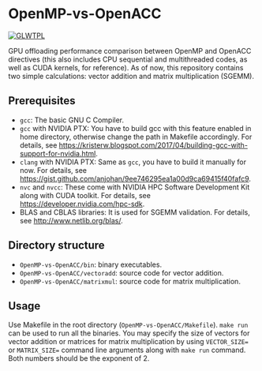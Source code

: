 # OpenMP-vs-OpenACC

[![GLWTPL](https://img.shields.io/badge/GLWT-Public_License-red.svg)](https://github.com/me-shaon/GLWTPL)

GPU offloading performance comparison between OpenMP and OpenACC directives (this also includes CPU sequential and multithreaded codes, as well as CUDA kernels, for reference).
As of now, this repository contains two simple calculations: vector addition and matrix multiplication (SGEMM).

## Prerequisites
* `gcc`: The basic GNU C Compiler.
* `gcc` with NVIDIA PTX: You have to build gcc with this feature enabled in home directory, otherwise change the path in Makefile accordingly. For details, see https://kristerw.blogspot.com/2017/04/building-gcc-with-support-for-nvidia.html.
* `clang` with NVIDIA PTX: Same as `gcc`, you have to build it manually for now. For details, see https://gist.github.com/anjohan/9ee746295ea1a00d9ca69415f40fafc9.
* `nvc` and `nvcc`: These come with NVIDIA HPC Software Development Kit along with CUDA toolkit. For details, see https://developer.nvidia.com/hpc-sdk.
* BLAS and CBLAS libraries: It is used for SGEMM validation. For details, see http://www.netlib.org/blas/.

## Directory structure
* `OpenMP-vs-OpenACC/bin`: binary executables.
* `OpenMP-vs-OpenACC/vectoradd`: source code for vector addition.
* `OpenMP-vs-OpenACC/matrixmul`: source code for matrix multiplication.


## Usage
Use Makefile in the root directory (`OpenMP-vs-OpenACC/Makefile`). `make run` can be used to run all the binaries.
You may specify the size of vectors for vector addition or matrices for matrix multiplication by using `VECTOR_SIZE=` or `MATRIX_SIZE=` command line arguments along with `make run` command.
Both numbers should be the exponent of 2.

